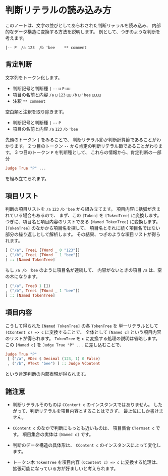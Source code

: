 # 判断リテラルの読み込み方

このノートは、文字の並びとしてあらわされた判断リテラルを読み込み、
内部的なデータ構造に変換する方法を説明します。
例として、つぎのような判断を考えます。

``` text
|-- P  /a 123  /b 'bee    ** comment
```


## 肯定判断

文字列をトークン化します。

 - 判断記号と判断種 `|` `--` `⊔` `P` `⊔⊔`
 - 項目の名前と内容 `/a` `⊔` `123` `⊔⊔` `/b` `⊔` `'bee` `⊔⊔⊔⊔`
 - 注釈 `** comment`

空白類と注釈を取り除きます。

 - 判断記号と判断種 `|` `--` `P`
 - 項目の名前と内容 `/a` `123` `/b` `'bee`

先頭のトークン `|` をみることで、
判断リテラル節か判断計算節であることがわかります。
2 つ目のトークン `--` から肯定の判断リテラル節であることがわります。
3 つ目のトークン `P` を判断種として、
これらの情報から、肯定判断の一部分

``` haskell
Judge True "P" ...
```

を組み立てられます。


## 項目リスト

判断の項目リストを `/a` `123` `/b` `'bee` から組み立てます。
項目内容に括弧が含まれている場合もあるので、
まず、この `[Token]` を `[TokenTree]` に変換します。
つぎに、項目名と項目内容のリストである
`[Named TokenTree]` に変換します。
`[TokenTree]` のなかから項目名を探して、
項目名とそれに続く項目名ではない部分の繰り返しとして解析します。
その結果、つぎのような項目リストが得られます。

``` haskell
[ ("/a", TreeL [TWord _ 0 "123"])
, ("/b", TreeL [TWord _ 1 "bee"])
] :: [Named TokenTree]
```

もし `/a /b 'bee` のように項目名が連続して、
内容がないときの項目 `/a` は、空の木になります。

``` haskell
[ ("/a", TreeB 1 [])
, ("/b", TreeL [TWord _ 1 "bee"])
] :: [Named TokenTree]
```


## 項目内容

こうして得られた `[Named TokenTree]` の各 `TokenTree` を
単一リテラルとして `(CContent c) => c` に変換することで、
全体として `[Named c]` という項目内容のリストが得られます。
`TokenTree` を `c` に変換する処理の説明は省略します。
この `[Named c]` を `Judge True "P" ...` に差し込むことで、

``` haskell
Judge True "P"
 [ ("/a", VDec $ Decimal (123, 1) 0 False)
 , ("/b", VText "bee") ] :: Judge VContent
```

という肯定判断の内部表現が得られます。


## 諸注意

- 判断リテラルそのものは `CContent c` のインスタンスではありません。
  したがって、判断リテラルを項目内容とすることはできず、
  最上位にしか書けません。

- `CContent c` のなかで判断にもっとも近いものは、
  項目集合 `CTermset c` です。
  項目集合の実体は `[Named c]` です。

- 判断のデータ構造の具体形は、
  `CContent c` のインスタンスによって変化します。

- トークン木 `TokenTree` を項目内容
  `(CContent c) => c` に変換する処理は、
  拡張可能になっている方が好ましいと考えられます。

